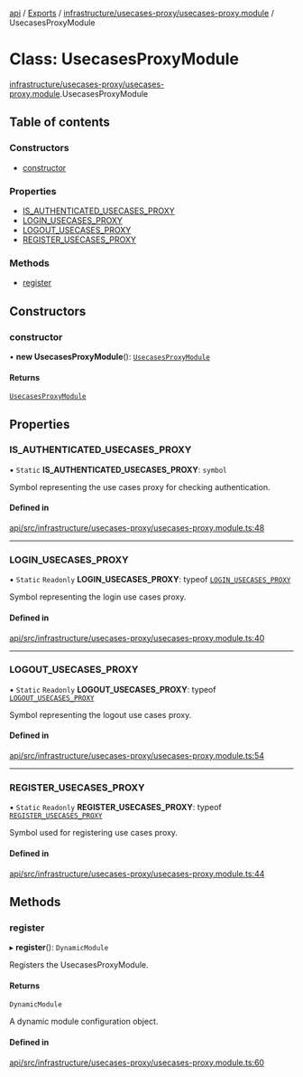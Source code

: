 [api](../README.md) / [Exports](../modules.md) / [infrastructure/usecases-proxy/usecases-proxy.module](../modules/infrastructure_usecases_proxy_usecases_proxy_module.md) / UsecasesProxyModule

# Class: UsecasesProxyModule

[infrastructure/usecases-proxy/usecases-proxy.module](../modules/infrastructure_usecases_proxy_usecases_proxy_module.md).UsecasesProxyModule

## Table of contents

### Constructors

- [constructor](infrastructure_usecases_proxy_usecases_proxy_module.UsecasesProxyModule.md#constructor)

### Properties

- [IS_AUTHENTICATED_USECASES_PROXY](infrastructure_usecases_proxy_usecases_proxy_module.UsecasesProxyModule.md#is_authenticated_usecases_proxy)
- [LOGIN_USECASES_PROXY](infrastructure_usecases_proxy_usecases_proxy_module.UsecasesProxyModule.md#login_usecases_proxy)
- [LOGOUT_USECASES_PROXY](infrastructure_usecases_proxy_usecases_proxy_module.UsecasesProxyModule.md#logout_usecases_proxy)
- [REGISTER_USECASES_PROXY](infrastructure_usecases_proxy_usecases_proxy_module.UsecasesProxyModule.md#register_usecases_proxy)

### Methods

- [register](infrastructure_usecases_proxy_usecases_proxy_module.UsecasesProxyModule.md#register)

## Constructors

### constructor

• **new UsecasesProxyModule**(): [`UsecasesProxyModule`](infrastructure_usecases_proxy_usecases_proxy_module.UsecasesProxyModule.md)

#### Returns

[`UsecasesProxyModule`](infrastructure_usecases_proxy_usecases_proxy_module.UsecasesProxyModule.md)

## Properties

### IS_AUTHENTICATED_USECASES_PROXY

▪ `Static` **IS_AUTHENTICATED_USECASES_PROXY**: `symbol`

Symbol representing the use cases proxy for checking authentication.

#### Defined in

[api/src/infrastructure/usecases-proxy/usecases-proxy.module.ts:48](https://github.com/No-Country/restaurant-reservation-manager/blob/d2fd85f/api/src/infrastructure/usecases-proxy/usecases-proxy.module.ts#L48)

---

### LOGIN_USECASES_PROXY

▪ `Static` `Readonly` **LOGIN_USECASES_PROXY**: typeof [`LOGIN_USECASES_PROXY`](infrastructure_usecases_proxy_usecases_proxy_module.UsecasesProxyModule.md#login_usecases_proxy)

Symbol representing the login use cases proxy.

#### Defined in

[api/src/infrastructure/usecases-proxy/usecases-proxy.module.ts:40](https://github.com/No-Country/restaurant-reservation-manager/blob/d2fd85f/api/src/infrastructure/usecases-proxy/usecases-proxy.module.ts#L40)

---

### LOGOUT_USECASES_PROXY

▪ `Static` `Readonly` **LOGOUT_USECASES_PROXY**: typeof [`LOGOUT_USECASES_PROXY`](infrastructure_usecases_proxy_usecases_proxy_module.UsecasesProxyModule.md#logout_usecases_proxy)

Symbol representing the logout use cases proxy.

#### Defined in

[api/src/infrastructure/usecases-proxy/usecases-proxy.module.ts:54](https://github.com/No-Country/restaurant-reservation-manager/blob/d2fd85f/api/src/infrastructure/usecases-proxy/usecases-proxy.module.ts#L54)

---

### REGISTER_USECASES_PROXY

▪ `Static` `Readonly` **REGISTER_USECASES_PROXY**: typeof [`REGISTER_USECASES_PROXY`](infrastructure_usecases_proxy_usecases_proxy_module.UsecasesProxyModule.md#register_usecases_proxy)

Symbol used for registering use cases proxy.

#### Defined in

[api/src/infrastructure/usecases-proxy/usecases-proxy.module.ts:44](https://github.com/No-Country/restaurant-reservation-manager/blob/d2fd85f/api/src/infrastructure/usecases-proxy/usecases-proxy.module.ts#L44)

## Methods

### register

▸ **register**(): `DynamicModule`

Registers the UsecasesProxyModule.

#### Returns

`DynamicModule`

A dynamic module configuration object.

#### Defined in

[api/src/infrastructure/usecases-proxy/usecases-proxy.module.ts:60](https://github.com/No-Country/restaurant-reservation-manager/blob/d2fd85f/api/src/infrastructure/usecases-proxy/usecases-proxy.module.ts#L60)
